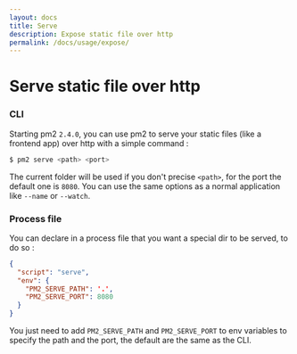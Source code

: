 ```yaml
---
layout: docs
title: Serve
description: Expose static file over http
permalink: /docs/usage/expose/
---
```


# Serve static file over http

### CLI
Starting pm2 `2.4.0`, you can use pm2 to serve your static files (like a frontend app) over http with a simple command :

```bash
$ pm2 serve <path> <port>
```

The current folder will be used if you don't precise `<path>`, for the port the default one is `8080`.
You can use the same options as a normal application like `--name` or `--watch`.

### Process file

You can declare in a process file that you want a special dir to be served, to do so :

```json
{
  "script": "serve",
  "env": {
    "PM2_SERVE_PATH": '.',
    "PM2_SERVE_PORT": 8080
  }
}
```

You just need to add `PM2_SERVE_PATH` and `PM2_SERVE_PORT` to env variables to specify the path and the port, the default are the same as the CLI.
